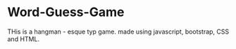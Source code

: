 # Word-Guess-Game

THis is a hangman - esque typ game. made using javascript, bootstrap, CSS and HTML.
